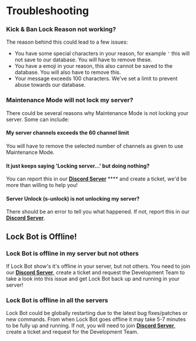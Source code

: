 # Troubleshooting

### Kick & Ban Lock Reason not working?

The reason behind this could lead to a few issues:

* You have some special characters in your reason, for example `'` this will not save to our database. You will have to remove these.
* You have a emoji in your reason, this also cannot be saved to the database. You will also have to remove this.
* Your message exceeds 100 characters. We've set a limit to prevent abuse towards our database.

### Maintenance Mode will not lock my server?

There could be several reasons why Maintenance Mode is not locking your server. Some can include:

#### My server channels exceeds the 60 channel limit

You will have to remove the selected number of channels as given to use Maintenance Mode.&#x20;

#### It just keeps saying 'Locking server...' but doing nothing?

You can report this in our [**Discord Server**](https://discord.gg/RKHan5u) **** and create a ticket, we'd be more than willing to help you!

#### Server Unlock (s-unlock) is not unlocking my server?

There should be an error to tell you what happened. If not, report this in our [**Discord Server**](https://discord.gg/RKHan5u).

## Lock Bot is Offline!

### Lock Bot is offline in my server but not others

If Lock Bot show's it's offline in your server, but not others. You need to join our [**Discord Server**](https://discord.gg/RKHan5u), create a ticket and request the Development Team to take a look into this issue and get Lock Bot back up and running in your server!

### Lock Bot is offline in all the servers

Lock Bot could be globally restarting due to the latest bug fixes/patches or new commands. From when Lock Bot goes offline it may take 5-7 minutes to be fully up and running. If not, you will need to join [**Discord Server**](https://discord.gg/RKHan5u), create a ticket and request for the Development Team.
